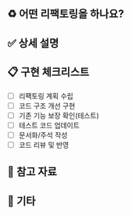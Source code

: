 ## ♻️ 어떤 리팩토링을 하나요?
<!-- 리팩토링할 코드나 모듈을 한 줄로 설명해주세요 -->

## ✅ 상세 설명
<!-- 리팩토링 목적, 개선할 부분, 예상 효과 등을 자유롭게 작성 -->

## 📋 구현 체크리스트
- [ ] 리팩토링 계획 수립
- [ ] 코드 구조 개선 구현
- [ ] 기존 기능 보장 확인(테스트)
- [ ] 테스트 코드 업데이트
- [ ] 문서화/주석 작성
- [ ] 코드 리뷰 및 반영

## 🔗 참고 자료
<!-- 관련 이슈, 아키텍처 다이어그램 등을 첨부 -->

## 📝 기타
<!-- 추가로 남기고 싶은 말 --> 